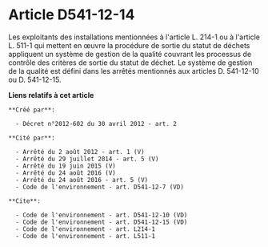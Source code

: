 # Article D541-12-14

Les exploitants des installations mentionnées à l'article L. 214-1 ou à l'article L. 511-1 qui mettent en œuvre la procédure
de sortie du statut de déchets appliquent un système de gestion de la qualité couvrant les processus de contrôle des critères
de sortie du statut de déchet. Le système de gestion de la qualité est défini dans les arrêtés mentionnés aux articles D.
541-12-10 ou D. 541-12-15.

**Liens relatifs à cet article**

	**Créé par**:

	  - Décret n°2012-602 du 30 avril 2012 - art. 2

	**Cité par**:

	  - Arrêté du 2 août 2012 - art. 1 (V)
	  - Arrêté du 29 juillet 2014 - art. 5 (V)
	  - Arrêté du 19 juin 2015 (V)
	  - Arrêté du 24 août 2016 (V)
	  - Arrêté du 24 août 2016 - art. 5 (V)
	  - Code de l'environnement - art. D541-12-7 (VD)

	**Cite**:

	  - Code de l'environnement - art. D541-12-10 (VD)
	  - Code de l'environnement - art. D541-12-15 (VD)
	  - Code de l'environnement - art. L214-1
	  - Code de l'environnement - art. L511-1
